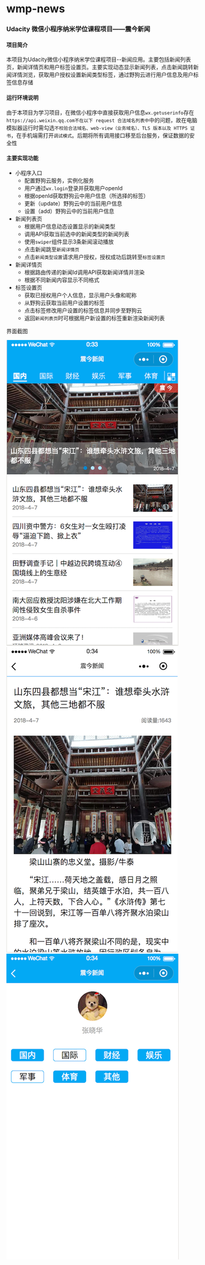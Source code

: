 # wmp-news

### Udacity 微信小程序纳米学位课程项目——震今新闻



#### 项目简介

本项目为Udacity微信小程序纳米学位课程项目--新闻应用。主要包括新闻列表页，新闻详情页和用户标签设置页。主要实现动态显示新闻列表，点击新闻跳转新闻详情浏览，获取用户授权设置新闻类型标签，通过野狗云进行用户信息及用户标签信息存储

#### 运行环境说明

由于本项目为学习项目，在微信小程序中直接获取用户信息`wx.getuserinfo`存在`https://api.weixin.qq.com不在以下 request 合法域名列表中`中的问题，故在电脑模拟器运行时需勾选`不校验合法域名、web-view（业务域名）、TLS 版本以及 HTTPS 证书`，在手机端需打开`调试模式`。后期将所有调用接口移至后台服务，保证数据的安全性

#### 主要实现功能

- 小程序入口
  - 配置野狗云服务，实例化服务
  - 用户通过`wx.login`登录并获取用户openId
  - 根据openId获取野狗云中用户信息（所选择的标签）
  - 更新（update）野狗云中的当前用户信息
  - 设置（add）野狗云中的当前用户信息
- 新闻列表页
  - 根据用户信息动态设置显示的新闻类型
  - 调用API获取当前选中的新闻类型的新闻列表
  - 使用`swiper`组件显示3条新闻滚动播放
  - 点击新闻跳至`新闻详情页`
  - 点击`新闻类型设置`请求用户授权，授权成功后跳转至`标签设置页`
- 新闻详情页
  - 根据路由传递的新闻Id调用API获取新闻详情并渲染
  - 根据不同新闻内容显示不同格式
- 标签设置页
  - 获取已授权用户个人信息，显示用户头像和昵称
  - 从野狗云获取当前用户设置的标签
  - 点击标签修改用户设置的标签信息并同步至野狗云
  - 返回`新闻列表页`时可根据用户新设置的标签重新渲染新闻列表

界面截图

![tag-setting](./images/news-list.png)
![tag-setting](./images/news-detail.png)
![tag-setting](./images/tag-setting.png)

